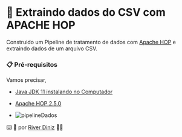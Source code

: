 # 🚀 Extraindo dados do CSV com APACHE HOP

Construido um Pipeline de tratamento de dados com [Apache HOP](https://hop.apache.org/) e extraindo dados de um arquivo CSV.

### 📋 Pré-requisitos
Vamos precisar,
* [Java JDK 11 instalando no Computador](https://www.oracle.com/br/java/technologies/javase/jdk11-archive-downloads.html)
* [Apache HOP 2.5.0](https://hop.apache.org/)

* ![pipelineDados](https://github.com/riversdiniz/PipelineTratamentoDadosVinho/assets/27660298/05158e03-2bf7-489d-b304-201728760732)

⌨️ 🚀 por [River Diniz](https://gist.github.com/riversdiniz) 🧑‍🚀

